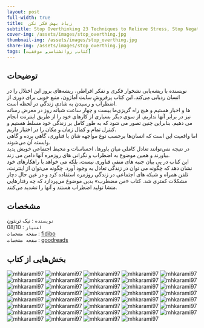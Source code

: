 ```yaml
---
layout: post
full-width: true
title:  زیاد بهش فکر نکن
subtitle: Stop Overthinking 23 Techniques to Relieve Stress, Stop Negative Spirals, Declutter Your Mind, and Focus on the Present
cover-img: /assets/images/stop_overthing.jpg
thumbnail-img: /assets/images/stop_overthing.jpg
share-img: /assets/images/stop_overthing.jpg
tags: [کتاب, روانشناسی, موفقیت]
---
```


## توضیحات
نویسنده با ریشه‌یابی نشخوار فکری و تفکر افراطی، ریشه‌های بروز این اختلال را در انسان ردیابی می‌کند. این کتاب پرفروشِ سایت آمازون، منبع خوبی برای دوری از اضطراب و رسیدن به شادیِ زندگی در لحظه است.  
ما بیست و چهار ساعت شبانه روز در معرض رسانه‎‌ها و اخبار هستیم و هیچ راه گریزی نیز در برابر آنها نداریم. از سوی دیگر بسیاری از کارهای خود را از طریق اینترنت انجام می دهیم. بنابراین چنین تصور می شود که به طور کامل بر زندگی خود مسلط هستیم و کنترل تمام و کمال زمان و مکان را در اختیار داریم.  
اما واقعیت این است که انسان‌ها برحسب نوع مواجهه شان با فناوری، گاهی برده و گاهی وابسته آن می‌شوند.  
در نتیجه نمی‌توانند تعادل کاملی میان باورها، احساسات و محیط اجتماعی خویش پدید بیاورند و همین موضوع به اضطراب و نگرانی های روزمره آنها دامن می زند.  
این کتاب در پی بیان جنبه های منفی فناوری نیست، بلکه می خواهد با راهکارهای خود نشان دهد که چگونه می توان در زندگی تعادل به وجود آورد. چگونه می‌توان از اینترنت، تلفن همراه و شبکه های اجتماعی در زندگی روزمره استفاده کرد و در عین حال دچار مشکلات کمتری شد. کتاب «من مضطرب» بدین موضوع می‌پردازد که چه رفتارهایی منشا تولید اضطراب هستند و آنها را تشدید می‌کنند.  

## مشخصات
`نویسنده` : نیک ترنتون   
`امتیاز` : 08/10  
`صفحه مشخصات` : [fidibo](https://fidibo.com/book/175782-%D8%B2%DB%8C%D8%A7%D8%AF-%D8%A8%D9%87%D8%B4-%D9%81%DA%A9%D8%B1-%D9%86%DA%A9%D9%86)  
`صفحه مشخصات` : [goodreads](https://www.goodreads.com/book/show/57280624-stop-overthinking)  

## بخش‌هایی از کتاب
![mhkarami97](/assets/images/stop_overthing/01.jpg)
![mhkarami97](/assets/images/stop_overthing/02.jpg)
![mhkarami97](/assets/images/stop_overthing/03.jpg)
![mhkarami97](/assets/images/stop_overthing/04.jpg)
![mhkarami97](/assets/images/stop_overthing/05.jpg)
![mhkarami97](/assets/images/stop_overthing/06.jpg)
![mhkarami97](/assets/images/stop_overthing/07.jpg)
![mhkarami97](/assets/images/stop_overthing/08.jpg)
![mhkarami97](/assets/images/stop_overthing/09.jpg)
![mhkarami97](/assets/images/stop_overthing/10.jpg)
![mhkarami97](/assets/images/stop_overthing/11.jpg)
![mhkarami97](/assets/images/stop_overthing/12.jpg)
![mhkarami97](/assets/images/stop_overthing/13.jpg)
![mhkarami97](/assets/images/stop_overthing/14.jpg)
![mhkarami97](/assets/images/stop_overthing/15.jpg)
![mhkarami97](/assets/images/stop_overthing/16.jpg)
![mhkarami97](/assets/images/stop_overthing/17.jpg)
![mhkarami97](/assets/images/stop_overthing/18.jpg)
![mhkarami97](/assets/images/stop_overthing/19.jpg)
![mhkarami97](/assets/images/stop_overthing/20.jpg)
![mhkarami97](/assets/images/stop_overthing/21.jpg)
![mhkarami97](/assets/images/stop_overthing/22.jpg)
![mhkarami97](/assets/images/stop_overthing/23.jpg)
![mhkarami97](/assets/images/stop_overthing/24.jpg)
![mhkarami97](/assets/images/stop_overthing/25.jpg)
![mhkarami97](/assets/images/stop_overthing/26.jpg)
![mhkarami97](/assets/images/stop_overthing/27.jpg)
![mhkarami97](/assets/images/stop_overthing/28.jpg)
![mhkarami97](/assets/images/stop_overthing/29.jpg)
![mhkarami97](/assets/images/stop_overthing/30.jpg)
![mhkarami97](/assets/images/stop_overthing/31.jpg)
![mhkarami97](/assets/images/stop_overthing/32.jpg)
![mhkarami97](/assets/images/stop_overthing/33.jpg)
![mhkarami97](/assets/images/stop_overthing/34.jpg)
![mhkarami97](/assets/images/stop_overthing/35.jpg)
![mhkarami97](/assets/images/stop_overthing/36.jpg)
![mhkarami97](/assets/images/stop_overthing/37.jpg)
![mhkarami97](/assets/images/stop_overthing/38.jpg)
![mhkarami97](/assets/images/stop_overthing/39.jpg)